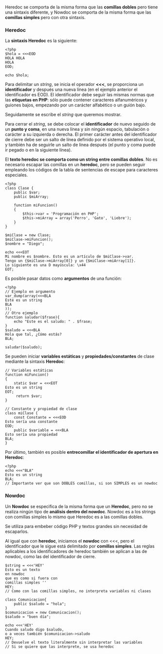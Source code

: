 Heredoc se comporta de la misma forma que las **comillas dobles** pero tiene una sintaxis diferente, y Nowdoc se comporta de la misma forma que las **comillas simples** pero con otra sintaxis.

### Heredoc

La **sintaxis Heredoc** es la siguiente:

```
<?php
$hola = <<<EOD
HOLA HOLA
HOLA
EOD;

echo $hola;
```

Para delimitar un _string_, se inicia el operador **<<<**, se proporciona un **identificador** y después una nueva línea (en el ejemplo anterior el identificador es EOD). El identificador debe seguir las mismas normas que las **etiquetas en PHP**: sólo puede contener caracteres alfanuméricos y guiones bajos, empezando por un carácter alfabético o un guión bajo.

Seguidamente se escribe el _string_ que queremos mostrar. 

Para cerrar el _string_, se debe colocar el **identificador** de nuevo seguido de un **punto y coma**, en una nueva línea y sin ningún espacio, tabulación o carácter a su izquierda o derecha. El primer carácter antes del identificador de cierre debe ser un salto de línea definido por el sistema operativo local, y también ha de seguirle un salto de línea después (el punto y coma puede ir pegado o en la siguiente línea).

El **texto heredoc se comporta como un string entre comillas dobles**. No es necesario escapar las comillas en un **heredoc**, pero se pueden seguir empleando los códigos de la tabla de sentencias de escape para caracteres especiales.

```
<?php
class Clase {
    public $var;
    public $miArray;

    function miFuncion()
    {
        $this->var = 'Programación en PHP';
        $this->miArray = array('Perro', 'Gato', 'Liebre');
    }
}

$miClase = new Clase;
$miClase->miFuncion();
$nombre = "Diego";

echo <<<EOT
Mi nombre es $nombre. Esto es un artículo de $miClase->var.
Tengo un {$miClase->miArray[0]} y un {$miClase->miArray[1]}.
Lo siguiente es una D mayúscula: \x44
EOT;
```

Es posible pasar datos como **argumentos** de una función:

```
<?php
// Ejemplo en argumento
var_dump(array(<<<BLA
Este es un string
BLA
));
// Otro ejemplo
function saludar($frase){
    echo "Este es el saludo: " . $frase;
}
$saludo = <<<BLA
Hola que tal, ¿Cómo estás?
BLA;

saludar($saludo);
```

Se pueden iniciar **variables estáticas** y **propiedades/constantes** de clase mediante la sintaxis **Heredoc**:

```
// Variables estáticas
function miFuncion()
{
    static $var = <<<EOT
Esto es un string
EOT;
     return $var;
}

// Constante y propiedad de clase
class miClase {
    const Constante = <<<EOD
Esto sería una constante
EOD;
    public $variable = <<<BLA
Esto sería una propiedad
BLA;
}
```

Por último, también es posible **entrecomillar el identificador de apertura en Heredoc**:

```
<?php
echo <<<"BLA"
Esto es un string
BLA;
// Importante ver que son DOBLES comillas, si son SIMPLES es un nowdoc
```

### Nowdoc

Un **Nowdoc** se especifica de la misma forma que un **Heredoc**, pero no se realiza ningún tipo de **análisis dentro del nowdoc**. Nowdoc es a los strings con comillas simples lo mismo que Heredoc es a las comillas dobles. 

Se utiliza para embeber código PHP y textos grandes sin necesidad de escaparlos.

Al igual que con **heredoc**, iniciamos el **nowdoc** con <<<, pero el identificador que le sigue está delimitado por **comillas simples**. Las reglas aplicables a los identificadores de heredoc también se aplican a las de nowdoc, como las del identificador de cierre.

```
$string = <<<'HEY'
Esto es un texto
en nowdoc
que es como si fuera con
comillas simples ''
HEY;
// Como con las comillas simples, no interpreta variables ni clases

class Comunicacion{
    public $saludo = "hola";
}
$comunicacion = new Comunicacion();
$saludo = "buen día";

echo <<<'HEY'
Cuando saludo digo $saludo,
o a veces también $comunicacion->saludo
HEY;
// Devuelve el texto literalmente sin interpretar las variables
// Si se quiere que las interprete, se usa heredoc
```
